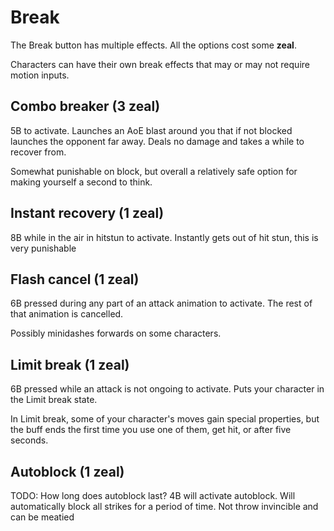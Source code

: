 # Break
The Break button has multiple effects. All the options cost some **zeal**.

Characters can have their own break effects that may or may not require motion inputs.

## Combo breaker (3 zeal)
5B to activate. Launches an AoE blast around you that if not blocked launches the
opponent far away. Deals no damage and takes a while to recover from.

Somewhat punishable on block, but overall a relatively safe option for making yourself a second to think.

## Instant recovery (1 zeal)
8B while in the air in hitstun to activate. Instantly gets out of hit stun, this is very punishable

## Flash cancel (1 zeal)
6B pressed during any part of an attack animation to activate. The rest of that animation is cancelled.

Possibly minidashes forwards on some characters.

## Limit break (1 zeal)
6B pressed while an attack is not ongoing to activate. Puts your character in the Limit break state.

In Limit break, some of your character's moves gain special properties, but the buff ends the first time you use one of them, get hit, or after five seconds.

## Autoblock (1 zeal)
TODO: How long does autoblock last?
4B will activate autoblock. Will automatically block all strikes for a period of time. Not throw invincible and can be meatied